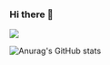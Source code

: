 ### Hi there 👋
<a href="https://tlatmsrud.tistory.com">
<img src="https://img.shields.io/badge/Tistory-FF9E0F?style=flat-square&logo=Tistory&logoColor=white"/>
</a>

![Anurag's GitHub stats](https://github-readme-stats.vercel.app/api?username=tlatmsrud&show_icons=true&theme=radical)
